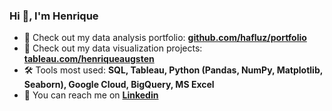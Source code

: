 <h3>Hi 👋, I'm Henrique</h3>

* 🔭 Check out my data analysis portfolio: **[github.com/hafluz/portfolio](https://github.com/hafluz/portfolio)**
* 📐 Check out my data visualization projects: **[tableau.com/henriqueaugsten](https://public.tableau.com/app/profile/henriqueaugsten)**
* 🛠️ Tools most used: **SQL, Tableau, Python (Pandas, NumPy, Matplotlib, Seaborn), Google Cloud, BigQuery, MS Excel**
* 📮 You can reach me on **[Linkedin](https://www.linkedin.com/in/henrique-augsten)**
